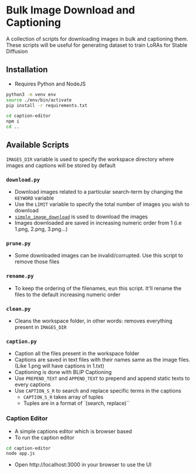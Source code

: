 # Bulk Image Download and Captioning

A collection of scripts for downloading images in bulk and captioning them. These scripts will be useful for generating dataset to train LoRAs for Stable Diffusion

## Installation

- Requires Python and NodeJS

```sh
python3 -m venv env
source ./env/bin/activate
pip install -r requirements.txt

cd caption-editor
npm i
cd ..
```

## Available Scripts

`IMAGES_DIR` variable is used to specify the workspace directory where images and captions will be stored by default

### `download.py`

- Download images related to a particular search-term by changing the `KEYWORD` variable
- Use the `LIMIT` variable to specify the total number of images you wish to download
- [`simple_image_download`](https://pypi.org/project/simple-image-download/) is used to download the images
- Images downloaded are saved in increasing numeric order from 1 (i.e 1.png, 2.png, 3.png...)

### `prune.py`

- Some downloaded images can be invalid/corrupted. Use this script to remove those files

### `rename.py`

- To keep the ordering of the filenames, eun this script. It'll rename the files to the default increasing numeric order

### `clean.py`

- Cleans the workspace folder, in other words: removes everything present in `IMAGES_DIR`

### `caption.py`

- Caption all the files present in the workspace folder
- Captions are saved in text files with their names same as the image files. (Like 1.png will have captions in 1.txt)
- Captioning is done with BLIP Captioning
- Use `PREPEND_TEXT` and `APPEND_TEXT` to prepend and append static texts to every captions
- Use `CAPTION_S_R` to search and replace specific terms in the captions
  - `CAPTION_S_R` takes array of tuples
  - Tuples are in a format of `(search, replace)``

### Caption Editor

- A simple captions editor which is browser based
- To run the caption editor

```sh
cd caption-editor
node app.js
```

- Open http://localhost:3000 in your browser to use the UI
